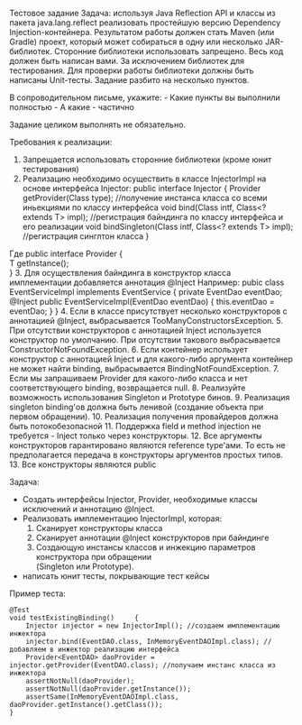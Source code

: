 Тестовое задание
Задача: используя Java Reflection API и классы из пакета java.lang.reflect реализовать простейшую версию Dependency Injection-контейнера.
Результатом работы должен стать Maven (или Gradle) проект, который может собираться в одну или несколько JAR-библиотек.
Сторонние библиотеки использовать запрещено. Весь код должен быть написан вами. За исключением библиотек для тестирования.
Для проверки работы библиотеки должны быть написаны Unit-тесты.
Задание разбито на несколько пунктов.

В сопроводительном письме, укажите:
	- Какие пункты вы выполнили полностью
	- А какие - частично
	
Задание целиком выполнять не обязательно.

Требования к реализации:
1.  Запрещается использовать сторонние библиотеки (кроме юнит тестирования)
2.  Реализацию необходимо осуществить в классе InjectorImpl на основе интерфейса Injector:
public interface Injector {
    <T> Provider<T> getProvider(Class<T> type); //получение инстанса класса со всеми иньекциями по классу интерфейса
    <T> void bind(Class<T> intf, Class<? extends T> impl); //регистрация байндинга по классу интерфейса и его реализации
    <T> void bindSingleton(Class<T> intf, Class<? extends T> impl); //регистрация синглтон класса 
}

Где 
public interface Provider<T>
{    
     T getInstance();   
}
3. Для осуществления байндинга в конструктор класса имплементации добавляется аннотация @Inject
Например:
   pubic class  EventServiceImpl implements EventService {
        private EventDao eventDao;	
        @Inject
        public EventServiceImpl(EventDao eventDao) {
            this.eventDao = eventDao;
         }
   }
4. Если в классе присутствует несколько конструкторов с аннотацией @Inject, выбрасывается TooManyConstructorsException.
5. При отсутствии конструкторов с аннотацией Inject используется конструктор по умолчанию. При
отсутствии такового выбрасывается ConstructorNotFoundException.
6. Если контейнер использует конструктор с аннотацией Inject и для какого-либо аргумента контейнер
не может найти binding, выбрасывается BindingNotFoundException.
7. Если мы запрашиваем Provider для какого-либо класса и нет cоответствующего binding, возвращается null.
8. Реализуйте возможность использования Singleton и Prototype бинов.
9. Реализация singleton binding'ов должна быть ленивой (создание объекта при первом обращении).
10. Реализация получения провайдеров должна быть потокобезопасной
11. Поддержка field и method injection не требуется - Inject только через конструкторы.
12. Все аргументы конструкторов гарантировано являются reference type'ами. То есть не предполагается передача в конструкторы аргументов простых типов.
13. Все конструкторы являются public

Задача:
- Создать интерфейсы Injector, Provider, необходимые классы исключений и аннотацию @Inject.
- Реализовать имплементацию InjectorImpl, которая:
	1. Сканирует конструкторы класса
	2. Сканирует аннотации @Inject конструкторов при байндинге 
	3. Создающую инстансы классов и инжекцию параметров конструктора при обращении 	   
                  (Singleton или Prototype).
- написать юнит тесты, покрывающие тест кейсы

Пример теста:

    @Test
    void testExistingBinding()     {
        Injector injector = new InjectorImpl(); //создаем имплементацию инжектора
        injector.bind(EventDAO.class, InMemoryEventDAOImpl.class); //добавляем в инжектор реализацию интерфейса
        Provider<EventDAO> daoProvider = injector.getProvider(EventDAO.class); //получаем инстанс класса из инжектора
        assertNotNull(daoProvider); 
        assertNotNull(daoProvider.getInstance());
        assertSame(InMemoryEventDAOImpl.class, daoProvider.getInstance().getClass());
    }
